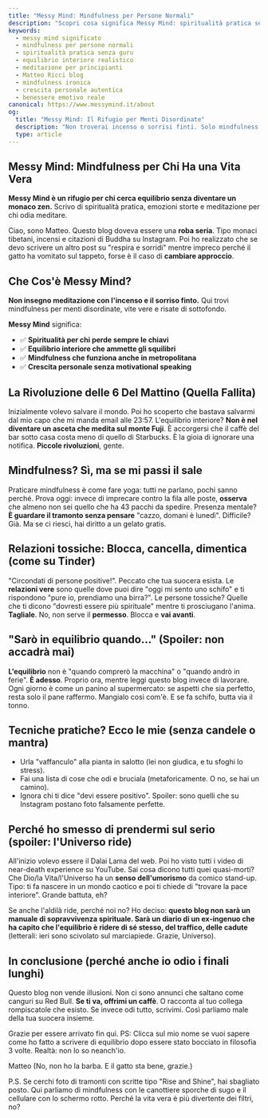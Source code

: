 ```yaml
---
title: "Messy Mind: Mindfulness per Persone Normali"  
description: "Scopri cosa significa Messy Mind: spiritualità pratica senza incenso, mindfulness per menti disordinate e equilibrio interiore per chi ha una vita vera, imperfetta e autentica."  
keywords:  
  - messy mind significato  
  - mindfulness per persone normali  
  - spiritualità pratica senza guru  
  - equilibrio interiore realistico  
  - meditazione per principianti  
  - Matteo Ricci blog  
  - mindfulness ironica  
  - crescita personale autentica  
  - benessere emotivo reale  
canonical: https://www.messymind.it/about  
og:  
  title: "Messy Mind: Il Rifugio per Menti Disordinate"  
  description: "Non troverai incenso o sorrisi finti. Solo mindfulness vera per vite imperfette, spiritualità pratica e meditazione per chi odia meditare."  
  type: article   
---
```


## Messy Mind: Mindfulness per Chi Ha una Vita Vera

**Messy Mind è un rifugio per chi cerca equilibrio senza diventare un monaco zen.** Scrivo di spiritualità pratica, emozioni storte e meditazione per chi odia meditare.

Ciao, sono Matteo. Questo blog doveva essere una **roba seria**. Tipo monaci tibetani, incensi e citazioni di Buddha su Instagram. Poi ho realizzato che se devo scrivere un altro post su "respira e sorridi" mentre impreco perché il gatto ha vomitato sul tappeto, forse è il caso di **cambiare approccio**.

## Che Cos'è Messy Mind?

**Non insegno meditazione con l'incenso e il sorriso finto.** Qui trovi mindfulness per menti disordinate, vite vere e risate di sottofondo.

**Messy Mind** significa:
- ✅ **Spiritualità per chi perde sempre le chiavi**
- ✅ **Equilibrio interiore che ammette gli squilibri**  
- ✅ **Mindfulness che funziona anche in metropolitana**
- ✅ **Crescita personale senza motivational speaking**

## La Rivoluzione delle 6 Del Mattino (Quella Fallita)

Inizialmente volevo salvare il mondo. Poi ho scoperto che bastava salvarmi dal mio capo che mi manda email alle 23:57. L'equilibrio interiore? **Non è nel diventare un asceta che medita sul monte Fuji**. È accorgersi che il caffè del bar sotto casa costa meno di quello di Starbucks. È la gioia di ignorare una notifica. **Piccole rivoluzioni**, gente.

## Mindfulness? Sì, ma se mi passi il sale

Praticare mindfulness è come fare yoga: tutti ne parlano, pochi sanno perché. Prova oggi: invece di imprecare contro la fila alle poste, **osserva** che almeno non sei quello che ha 43 pacchi da spedire. Presenza mentale? **È guardare il tramonto senza pensare** "cazzo, domani è lunedì". Difficile? Già. Ma se ci riesci, hai diritto a un gelato gratis.

## Relazioni tossiche: Blocca, cancella, dimentica (come su Tinder)

"Circondati di persone positive!". Peccato che tua suocera esista. Le **relazioni vere** sono quelle dove puoi dire "oggi mi sento uno schifo" e ti rispondono "pure io, prendiamo una birra?". Le persone tossiche? Quelle che ti dicono "dovresti essere più spirituale" mentre ti prosciugano l'anima. **Tagliale**. No, non serve il **permesso**. Blocca e **vai avanti**.

## "Sarò in equilibrio quando…" (Spoiler: non accadrà mai)

**L'equilibrio** non è "quando comprerò la macchina" o "quando andrò in ferie". **È adesso**. Proprio ora, mentre leggi questo blog invece di lavorare. Ogni giorno è come un panino al supermercato: se aspetti che sia perfetto, resta solo il pane raffermo. Mangialo così com'è. E se fa schifo, butta via il tonno.

## Tecniche pratiche? Ecco le mie (senza candele o mantra)

- Urla "vaffanculo" alla pianta in salotto (lei non giudica, e tu sfoghi lo stress).
- Fai una lista di cose che odi e bruciala (metaforicamente. O no, se hai un camino).
- Ignora chi ti dice "devi essere positivo". Spoiler: sono quelli che su Instagram postano foto falsamente perfette.

## Perché ho smesso di prendermi sul serio (spoiler: l'Universo ride)

All'inizio volevo essere il Dalai Lama del web. Poi ho visto tutti i video di near-death experience su YouTube. Sai cosa dicono tutti quei quasi-morti? Che Dio/la Vita/l'Universo ha un **senso dell'umorismo** da comico stand-up. Tipo: ti fa nascere in un mondo caotico e poi ti chiede di "trovare la pace interiore". Grande battuta, eh?

Se anche l'aldilà ride, perché noi no? Ho deciso: **questo blog non sarà un manuale di sopravvivenza spirituale. Sarà un diario di un ex-ingenuo che ha capito che l'equilibrio è ridere di sé stesso, del traffico, delle cadute** (letterali: ieri sono scivolato sul marciapiede. Grazie, Universo).

## In conclusione (perché anche io odio i finali lunghi)

Questo blog non vende illusioni. Non ci sono annunci che saltano come canguri su Red Bull. **Se ti va, offrimi un caffè**. O racconta al tuo collega rompiscatole che esisto. Se invece odi tutto, scrivimi. Così parliamo male della tua suocera insieme.

Grazie per essere arrivato fin qui. PS: Clicca sul mio nome se vuoi sapere come ho fatto a scrivere di equilibrio dopo essere stato bocciato in filosofia 3 volte. Realtà: non lo so neanch'io.

Matteo
(No, non ho la barba. E il gatto sta bene, grazie.)

P.S. Se cerchi foto di tramonti con scritte tipo "Rise and Shine", hai sbagliato posto. Qui parliamo di mindfulness con le canottiere sporche di sugo e il cellulare con lo schermo rotto. Perché la vita vera è più divertente dei filtri, no?